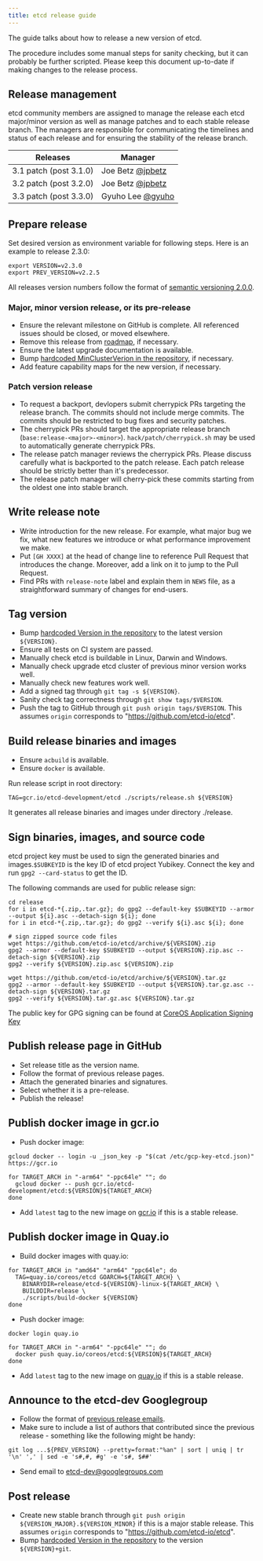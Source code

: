 ```yaml
---
title: etcd release guide
---
```


The guide talks about how to release a new version of etcd.

The procedure includes some manual steps for sanity checking, but it can probably be further scripted. Please keep this document up-to-date if making changes to the release process.

## Release management

etcd community members are assigned to manage the release each etcd major/minor version as well as manage patches
and to each stable release branch. The managers are responsible for communicating the timelines and status of each
release and for ensuring the stability of the release branch.

| Releases | Manager |
| -------- | ------- |
| 3.1 patch (post 3.1.0) | Joe Betz [@jpbetz](https://github.com/jpbetz) |
| 3.2 patch (post 3.2.0) | Joe Betz [@jpbetz](https://github.com/jpbetz) |
| 3.3 patch (post 3.3.0) | Gyuho Lee [@gyuho](https://github.com/gyuho) |

## Prepare release

Set desired version as environment variable for following steps. Here is an example to release 2.3.0:

```
export VERSION=v2.3.0
export PREV_VERSION=v2.2.5
```

All releases version numbers follow the format of [semantic versioning 2.0.0](http://semver.org/).

### Major, minor version release, or its pre-release

- Ensure the relevant milestone on GitHub is complete. All referenced issues should be closed, or moved elsewhere.
- Remove this release from [roadmap](https://github.com/etcd-io/etcd/blob/master/ROADMAP.md), if necessary.
- Ensure the latest upgrade documentation is available.
- Bump [hardcoded MinClusterVerion in the repository](https://github.com/etcd-io/etcd/blob/master/version/version.go#L29), if necessary.
- Add feature capability maps for the new version, if necessary.

### Patch version release

- To request a backport, devlopers submit cherrypick PRs targeting the release branch. The commits should not include merge commits. The commits should be restricted to bug fixes and security patches.
- The cherrypick PRs should target the appropriate release branch (`base:release-<major>-<minor>`). `hack/patch/cherrypick.sh` may be used to automatically generate cherrypick PRs.
- The release patch manager reviews the cherrypick PRs. Please discuss carefully what is backported to the patch release. Each patch release should be strictly better than it's predecessor.
- The release patch manager will cherry-pick these commits starting from the oldest one into stable branch.

## Write release note

- Write introduction for the new release. For example, what major bug we fix, what new features we introduce or what performance improvement we make.
- Put `[GH XXXX]` at the head of change line to reference Pull Request that introduces the change. Moreover, add a link on it to jump to the Pull Request.
- Find PRs with `release-note` label and explain them in `NEWS` file, as a straightforward summary of changes for end-users.

## Tag version

- Bump [hardcoded Version in the repository](https://github.com/etcd-io/etcd/blob/master/version/version.go#L30) to the latest version `${VERSION}`.
- Ensure all tests on CI system are passed.
- Manually check etcd is buildable in Linux, Darwin and Windows.
- Manually check upgrade etcd cluster of previous minor version works well.
- Manually check new features work well.
- Add a signed tag through `git tag -s ${VERSION}`.
- Sanity check tag correctness through `git show tags/$VERSION`.
- Push the tag to GitHub through `git push origin tags/$VERSION`. This assumes `origin` corresponds to "https://github.com/etcd-io/etcd".

## Build release binaries and images

- Ensure `acbuild` is available.
- Ensure `docker` is available.

Run release script in root directory:

```
TAG=gcr.io/etcd-development/etcd ./scripts/release.sh ${VERSION}
```

It generates all release binaries and images under directory ./release.

## Sign binaries, images, and source code

etcd project key must be used to sign the generated binaries and images.`$SUBKEYID` is the key ID of etcd project Yubikey. Connect the key and run `gpg2 --card-status` to get the ID.

The following commands are used for public release sign:

```
cd release
for i in etcd-*{.zip,.tar.gz}; do gpg2 --default-key $SUBKEYID --armor --output ${i}.asc --detach-sign ${i}; done
for i in etcd-*{.zip,.tar.gz}; do gpg2 --verify ${i}.asc ${i}; done

# sign zipped source code files
wget https://github.com/etcd-io/etcd/archive/${VERSION}.zip
gpg2 --armor --default-key $SUBKEYID --output ${VERSION}.zip.asc --detach-sign ${VERSION}.zip
gpg2 --verify ${VERSION}.zip.asc ${VERSION}.zip

wget https://github.com/etcd-io/etcd/archive/${VERSION}.tar.gz
gpg2 --armor --default-key $SUBKEYID --output ${VERSION}.tar.gz.asc --detach-sign ${VERSION}.tar.gz
gpg2 --verify ${VERSION}.tar.gz.asc ${VERSION}.tar.gz
```

The public key for GPG signing can be found at [CoreOS Application Signing Key](https://coreos.com/security/app-signing-key)


## Publish release page in GitHub

- Set release title as the version name.
- Follow the format of previous release pages.
- Attach the generated binaries and signatures.
- Select whether it is a pre-release.
- Publish the release!

## Publish docker image in gcr.io

- Push docker image:

```
gcloud docker -- login -u _json_key -p "$(cat /etc/gcp-key-etcd.json)" https://gcr.io

for TARGET_ARCH in "-arm64" "-ppc64le" ""; do
  gcloud docker -- push gcr.io/etcd-development/etcd:${VERSION}${TARGET_ARCH}
done
```

- Add `latest` tag to the new image on [gcr.io](https://console.cloud.google.com/gcr/images/etcd-development/GLOBAL/etcd?project=etcd-development&authuser=1) if this is a stable release.

## Publish docker image in Quay.io

- Build docker images with quay.io:

```
for TARGET_ARCH in "amd64" "arm64" "ppc64le"; do
  TAG=quay.io/coreos/etcd GOARCH=${TARGET_ARCH} \
    BINARYDIR=release/etcd-${VERSION}-linux-${TARGET_ARCH} \
    BUILDDIR=release \
    ./scripts/build-docker ${VERSION}
done
```

- Push docker image:

```
docker login quay.io

for TARGET_ARCH in "-arm64" "-ppc64le" ""; do
  docker push quay.io/coreos/etcd:${VERSION}${TARGET_ARCH}
done
```

- Add `latest` tag to the new image on [quay.io](https://quay.io/repository/coreos/etcd?tag=latest&tab=tags) if this is a stable release.

## Announce to the etcd-dev Googlegroup

- Follow the format of [previous release emails](https://groups.google.com/forum/#!forum/etcd-dev).
- Make sure to include a list of authors that contributed since the previous release - something like the following might be handy:

```
git log ...${PREV_VERSION} --pretty=format:"%an" | sort | uniq | tr '\n' ',' | sed -e 's#,#, #g' -e 's#, $##'
```

- Send email to etcd-dev@googlegroups.com

## Post release

- Create new stable branch through `git push origin ${VERSION_MAJOR}.${VERSION_MINOR}` if this is a major stable release. This assumes `origin` corresponds to "https://github.com/etcd-io/etcd".
- Bump [hardcoded Version in the repository](https://github.com/etcd-io/etcd/blob/master/version/version.go#L30) to the version `${VERSION}+git`.
